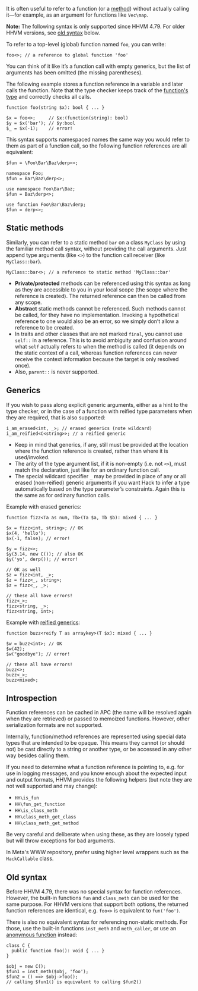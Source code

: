 It is often useful to refer to a function
(or a [method](https://docs.hhvm.com/hack/classes/methods))
without actually calling it&mdash;for example,
as an argument for functions like `Vec\map`.

**Note:** The following syntax is only supported since HHVM 4.79. For older HHVM
versions, see [old syntax](#old-syntax) below.

To refer to a top-level (global) function named `foo`, you can write:

```
foo<>; // a reference to global function 'foo'
```

You can think of it like it’s a function call with empty generics, but the list
of arguments has been omitted (the missing parentheses).

The following example stores a function reference in a variable and later calls
the function. Note that the type checker keeps track of the
[function's type](/hack/built-in-types/function)
and correctly checks all calls.

```
function foo(string $x): bool { ... }

$x = foo<>;     // $x:(function(string): bool)
$y = $x('bar'); // $y:bool
$_ = $x(-1);    // error!
```

This syntax supports namespaced names the same way you would refer to them as
part of a function call, so the following function references are all
equivalent:

```
$fun = \Foo\Bar\Baz\derp<>;
```

```
namespace Foo;
$fun = Bar\Baz\derp<>;
```

```
use namespace Foo\Bar\Baz;
$fun = Baz\derp<>;
```

```
use function Foo\Bar\Baz\derp;
$fun = derp<>;
```

## Static methods

Similarly, you can refer to a static method `bar` on a class `MyClass` by using
the familiar method call syntax, without providing the call arguments. Just
append type arguments (like `<>`) to the function call receiver
(like `MyClass::bar`).

```
MyClass::bar<>; // a reference to static method 'MyClass::bar'
```

- **Private/protected** methods can be referenced using this syntax as long as
  they are accessible to you in your local scope (the scope where the reference
  is created). The returned reference can then be called from any scope.
- **Abstract** static methods cannot be referenced. Such methods cannot be
  called, for they have no implementation. Invoking a hypothetical reference to
  one would also be an error, so we simply don’t allow a reference to be
  created.
- In traits and other classes that are not marked `final`, you cannot use
  `self::` in a reference. This is to avoid ambiguity and confusion around what
  `self` actually refers to when the method is called (it depends on the static
  context of a call, whereas function references can never receive the context
  information because the target is only resolved once).
- Also, `parent::` is never supported.

## Generics

If you wish to pass along explicit generic arguments, either as a hint to the
type checker, or in the case of a function with reified type parameters when
they are required, that is also supported:

```
i_am_erased<int, _>; // erased generics (note wildcard)
i_am_reified<C<string>>; // a reified generic
```

- Keep in mind that generics, if any, still must be provided at the location
  where the function reference is created, rather than where it is used/invoked.
- The arity of the type argument list, if it is non-empty (i.e. not `<>`), must
  match the declaration, just like for an ordinary function call.
- The special wildcard specifier `_` may be provided in place of any or all
  erased (non-reified) generic arguments if you want Hack to infer a type
  automatically based on the type parameter’s constraints. Again this is the
  same as for ordinary function calls.

Example with erased generics:

```
function fizz<Ta as num, Tb>(Ta $a, Tb $b): mixed { ... }

$x = fizz<int, string>; // OK
$x(4, 'hello');
$x(-1, false); // error!

$y = fizz<>;
$y(3.14, new C()); // also OK
$y('yo', derp()); // error!

// OK as well
$z = fizz<int, _>;
$z = fizz<_, string>;
$z = fizz<_, _>;

// these all have errors!
fizz<_>;
fizz<string, _>;
fizz<string, int>;
```

Example with [reified generics](/hack/generics/reified-generics):

```
function buzz<reify T as arraykey>(T $x): mixed { ... }

$w = buzz<int>; // OK
$w(42);
$w("goodbye"); // error!

// these all have errors!
buzz<>;
buzz<_>;
buzz<mixed>;
```

## Introspection

Function references can be cached in APC (the name will be resolved again when
they are retrieved) or passed to memoized functions. However, other
serialization formats are not supported.

Internally, function/method references are represented using special data types
that are intended to be opaque. This means they cannot (or should not) be cast
directly to a string or another type, or be accessed in any other way besides
calling them.

If you need to determine what a function reference is pointing to, e.g. for
use in logging messages, and you know enough about the expected input and
output formats, HHVM provides the following helpers (but note they are not
well supported and may change):

* `HH\is_fun`
* `HH\fun_get_function`
* `HH\is_class_meth`
* `HH\class_meth_get_class`
* `HH\class_meth_get_method`

Be very careful and deliberate when using these, as they are loosely typed but
will throw exceptions for bad arguments.

<span class="metaOnly metaIcon">In Meta's WWW repository, prefer using higher
level wrappers such as the `HackCallable` class.</span>

## Old syntax

Before HHVM 4.79, there was no special syntax for function references. However,
the built-in functions `fun` and `class_meth` can be used for the same purpose.
For HHVM versions that support both options, the returned function references
are identical, e.g. `foo<>` is equivalent to `fun('foo')`.

There is also no equivalent syntax for referencing non-static methods. For
those, use the built-in functions `inst_meth` and `meth_caller`, or use an
[anonymous function](anonymous-functions) instead:

```
class C {
  public function foo(): void { ... }
}

$obj = new C();
$fun1 = inst_meth($obj, 'foo');
$fun2 = () ==> $obj->foo();
// calling $fun1() is equivalent to calling $fun2()
```
